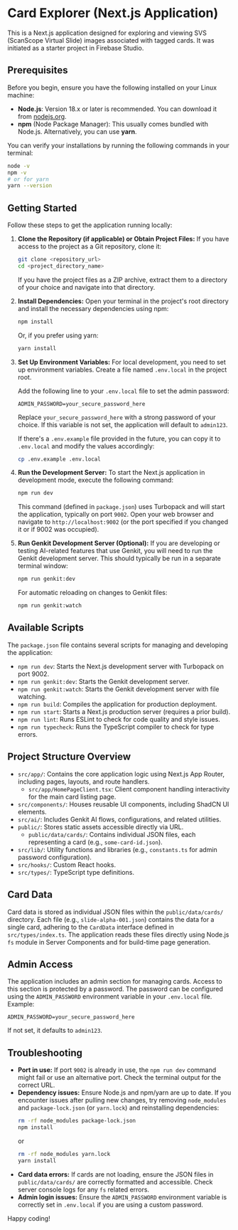 # Card Explorer (Next.js Application)

This is a Next.js application designed for exploring and viewing SVS (ScanScope Virtual Slide) images associated with tagged cards. It was initiated as a starter project in Firebase Studio.

## Prerequisites

Before you begin, ensure you have the following installed on your Linux machine:

*   **Node.js**: Version 18.x or later is recommended. You can download it from [nodejs.org](https://nodejs.org/).
*   **npm** (Node Package Manager): This usually comes bundled with Node.js.
    Alternatively, you can use **yarn**.

You can verify your installations by running the following commands in your terminal:
```bash
node -v
npm -v
# or for yarn
yarn --version
```

## Getting Started

Follow these steps to get the application running locally:

1.  **Clone the Repository (if applicable) or Obtain Project Files:**
    If you have access to the project as a Git repository, clone it:
    ```bash
    git clone <repository_url>
    cd <project_directory_name>
    ```
    If you have the project files as a ZIP archive, extract them to a directory of your choice and navigate into that directory.

2.  **Install Dependencies:**
    Open your terminal in the project's root directory and install the necessary dependencies using npm:
    ```bash
    npm install
    ```
    Or, if you prefer using yarn:
    ```bash
    yarn install
    ```

3.  **Set Up Environment Variables:**
    For local development, you need to set up environment variables. Create a file named `.env.local` in the project root.
    
    Add the following line to your `.env.local` file to set the admin password:
    ```
    ADMIN_PASSWORD=your_secure_password_here
    ```
    Replace `your_secure_password_here` with a strong password of your choice. If this variable is not set, the application will default to `admin123`.

    If there's a `.env.example` file provided in the future, you can copy it to `.env.local` and modify the values accordingly:
    ```bash
    cp .env.example .env.local
    ```

4.  **Run the Development Server:**
    To start the Next.js application in development mode, execute the following command:
    ```bash
    npm run dev
    ```
    This command (defined in `package.json`) uses Turbopack and will start the application, typically on port `9002`.
    Open your web browser and navigate to `http://localhost:9002` (or the port specified if you changed it or if 9002 was occupied).

5.  **Run Genkit Development Server (Optional):**
    If you are developing or testing AI-related features that use Genkit, you will need to run the Genkit development server. This should typically be run in a separate terminal window:
    ```bash
    npm run genkit:dev
    ```
    For automatic reloading on changes to Genkit files:
    ```bash
    npm run genkit:watch
    ```

## Available Scripts

The `package.json` file contains several scripts for managing and developing the application:

*   `npm run dev`: Starts the Next.js development server with Turbopack on port 9002.
*   `npm run genkit:dev`: Starts the Genkit development server.
*   `npm run genkit:watch`: Starts the Genkit development server with file watching.
*   `npm run build`: Compiles the application for production deployment.
*   `npm run start`: Starts a Next.js production server (requires a prior build).
*   `npm run lint`: Runs ESLint to check for code quality and style issues.
*   `npm run typecheck`: Runs the TypeScript compiler to check for type errors.

## Project Structure Overview

*   `src/app/`: Contains the core application logic using Next.js App Router, including pages, layouts, and route handlers.
    *   `src/app/HomePageClient.tsx`: Client component handling interactivity for the main card listing page.
*   `src/components/`: Houses reusable UI components, including ShadCN UI elements.
*   `src/ai/`: Includes Genkit AI flows, configurations, and related utilities.
*   `public/`: Stores static assets accessible directly via URL.
    *   `public/data/cards/`: Contains individual JSON files, each representing a card (e.g., `some-card-id.json`).
*   `src/lib/`: Utility functions and libraries (e.g., `constants.ts` for admin password configuration).
*   `src/hooks/`: Custom React hooks.
*   `src/types/`: TypeScript type definitions.

## Card Data
Card data is stored as individual JSON files within the `public/data/cards/` directory. Each file (e.g., `slide-alpha-001.json`) contains the data for a single card, adhering to the `CardData` interface defined in `src/types/index.ts`. The application reads these files directly using Node.js `fs` module in Server Components and for build-time page generation.

## Admin Access
The application includes an admin section for managing cards. Access to this section is protected by a password.
The password can be configured using the `ADMIN_PASSWORD` environment variable in your `.env.local` file.
Example:
```
ADMIN_PASSWORD=your_secure_password_here
```
If not set, it defaults to `admin123`.

## Troubleshooting

*   **Port in use:** If port `9002` is already in use, the `npm run dev` command might fail or use an alternative port. Check the terminal output for the correct URL.
*   **Dependency issues:** Ensure Node.js and npm/yarn are up to date. If you encounter issues after pulling new changes, try removing `node_modules` and `package-lock.json` (or `yarn.lock`) and reinstalling dependencies:
    ```bash
    rm -rf node_modules package-lock.json
    npm install
    ```
    or
    ```bash
    rm -rf node_modules yarn.lock
    yarn install
    ```
*   **Card data errors:** If cards are not loading, ensure the JSON files in `public/data/cards/` are correctly formatted and accessible. Check server console logs for any `fs` related errors.
*   **Admin login issues:** Ensure the `ADMIN_PASSWORD` environment variable is correctly set in `.env.local` if you are using a custom password.

Happy coding!
